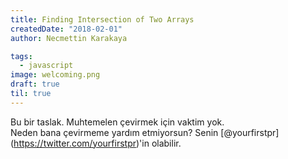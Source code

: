 ```yaml
---
title: Finding Intersection of Two Arrays
createdDate: "2018-02-01"
author: Necmettin Karakaya

tags:
  - javascript
image: welcoming.png
draft: true
til: true
---
```


Bu bir taslak. Muhtemelen çevirmek için vaktim yok.  
Neden bana çevirmeme yardım etmiyorsun? Senin [@yourfirstpr] (https://twitter.com/yourfirstpr)'in olabilir.
